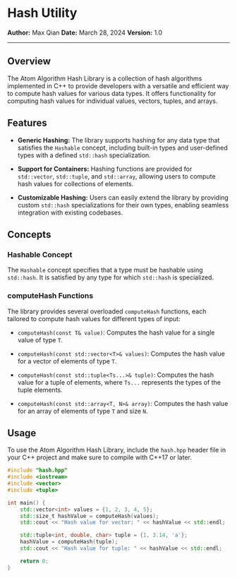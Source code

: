 # Hash Utility

**Author:** Max Qian
**Date:** March 28, 2024
**Version:** 1.0

---

## Overview

The Atom Algorithm Hash Library is a collection of hash algorithms implemented in C++ to provide developers with a versatile and efficient way to compute hash values for various data types. It offers functionality for computing hash values for individual values, vectors, tuples, and arrays.

## Features

- **Generic Hashing:** The library supports hashing for any data type that satisfies the `Hashable` concept, including built-in types and user-defined types with a defined `std::hash` specialization.
- **Support for Containers:** Hashing functions are provided for `std::vector`, `std::tuple`, and `std::array`, allowing users to compute hash values for collections of elements.

- **Customizable Hashing:** Users can easily extend the library by providing custom `std::hash` specializations for their own types, enabling seamless integration with existing codebases.

## Concepts

### Hashable Concept

The `Hashable` concept specifies that a type must be hashable using `std::hash`. It is satisfied by any type for which `std::hash` is specialized.

### computeHash Functions

The library provides several overloaded `computeHash` functions, each tailored to compute hash values for different types of input:

- `computeHash(const T& value)`: Computes the hash value for a single value of type `T`.
- `computeHash(const std::vector<T>& values)`: Computes the hash value for a vector of elements of type `T`.

- `computeHash(const std::tuple<Ts...>& tuple)`: Computes the hash value for a tuple of elements, where `Ts...` represents the types of the tuple elements.

- `computeHash(const std::array<T, N>& array)`: Computes the hash value for an array of elements of type `T` and size `N`.

## Usage

To use the Atom Algorithm Hash Library, include the `hash.hpp` header file in your C++ project and make sure to compile with C++17 or later.

```cpp
#include "hash.hpp"
#include <iostream>
#include <vector>
#include <tuple>

int main() {
    std::vector<int> values = {1, 2, 3, 4, 5};
    std::size_t hashValue = computeHash(values);
    std::cout << "Hash value for vector: " << hashValue << std::endl;

    std::tuple<int, double, char> tuple = {1, 3.14, 'a'};
    hashValue = computeHash(tuple);
    std::cout << "Hash value for tuple: " << hashValue << std::endl;

    return 0;
}
```

